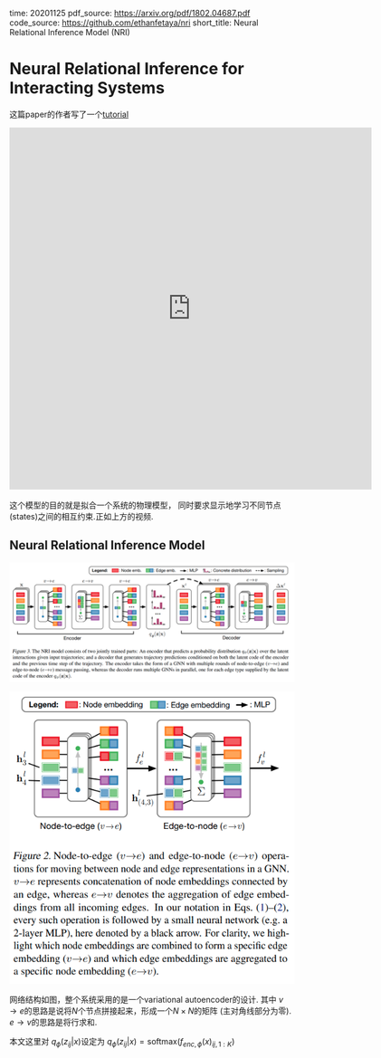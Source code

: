 time: 20201125
pdf_source: https://arxiv.org/pdf/1802.04687.pdf
code_source: https://github.com/ethanfetaya/nri
short_title: Neural Relational Inference Model (NRI)

#  Neural Relational Inference for Interacting Systems

这篇paper的作者写了一个[tutorial](https://medium.com/sap-machine-learning-research/building-models-that-learn-to-discover-structure-and-relations-28971933ebe9)


<iframe title="vimeo-player" src="https://player.vimeo.com/video/275504630" width="640" height="640" frameborder="0" allowfullscreen></iframe>

这个模型的目的就是拟合一个系统的物理模型， 同时要求显示地学习不同节点(states)之间的相互约束.正如上方的视频.

## Neural Relational Inference Model

![image](res/NRI_arch.png)

![image](res/NRI_components.png)

网络结构如图，整个系统采用的是一个variational autoencoder的设计. 其中 $v\rightarrow e$的思路是说将$N$个节点拼接起来，形成一个$N\times N$的矩阵 (主对角线部分为零). $e\rightarrow v$的思路是将行求和.

本文这里对 $q_\phi(z_{ij}|x)$设定为 $q_\phi(z_{ij}|x) = \text{softmax}(f_{enc,\phi}(x)_{ij, 1:K})$ 


